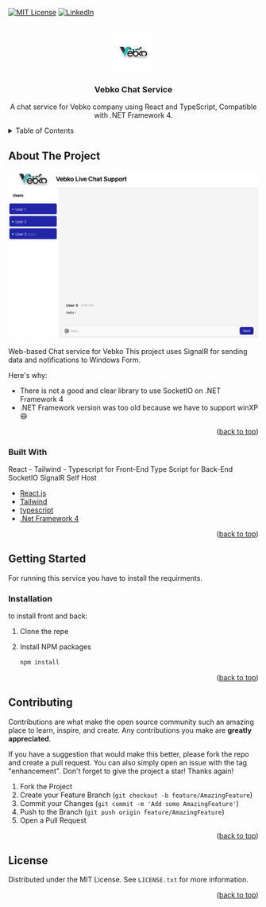 <div id="top"></div>

[![MIT License][license-shield]][license-url]
[![LinkedIn][linkedin-shield]][linkedin-url]



<!-- PROJECT LOGO -->
<br />
<div align="center">
  <a href="https://vebko.org/en/Default.aspx">
    <img src="images/logo.png" alt="Logo" width="80" height="80">
  </a>

  <h3 align="center">Vebko Chat Service</h3>

  <p align="center">
    A chat service for Vebko company using React and TypeScript, Compatible with .NET Framework 4.
</div>



<!-- TABLE OF CONTENTS -->
<details>
  <summary>Table of Contents</summary>
  <ol>
    <li>
      <a href="#about-the-project">About The Project</a>
      <ul>
        <li><a href="#built-with">Built With</a></li>
      </ul>
    </li>
    <li>
      <a href="#getting-started">Getting Started</a>
      <ul>
        <li><a href="#installation">Installation</a></li>
      </ul>
    </li>
    <li><a href="#contributing">Contributing</a></li>
    <li><a href="#license">License</a></li>
  </ol>
</details>



<!-- ABOUT THE PROJECT -->
## About The Project

[![Product Name Screen Shot][product-screenshot]](https://vebko.org/en/Software.aspx)

Web-based Chat service for Vebko
This project uses SignalR for sending data and notifications to Windows Form.

Here's why:
* There is not a good and clear library to use SocketIO on .NET Framework 4
* .NET Framework version was too old because we have to support winXP :smile:

<p align="right">(<a href="#top">back to top</a>)</p>



### Built With

React - Tailwind - Typescript for Front-End
Type Script for Back-End
SocketIO
SignalR Self Host

* [React.js](https://reactjs.org/)
* [Tailwind](https://tailwindcss.com/)
* [typescript](https://www.typescriptlang.org/)
* [.Net Framework 4](https://www.microsoft.com/en-gb/download/details.aspx?id=17851)

<p align="right">(<a href="#top">back to top</a>)</p>



<!-- GETTING STARTED -->
## Getting Started

For running this service you have to install the requirments.


### Installation

to install front and back:

1. Clone the repe
2. Install NPM packages
 
   ```sh
   npm install
   ```

<p align="right">(<a href="#top">back to top</a>)</p>




<!-- CONTRIBUTING -->
## Contributing

Contributions are what make the open source community such an amazing place to learn, inspire, and create. Any contributions you make are **greatly appreciated**.

If you have a suggestion that would make this better, please fork the repo and create a pull request. You can also simply open an issue with the tag "enhancement".
Don't forget to give the project a star! Thanks again!

1. Fork the Project
2. Create your Feature Branch (`git checkout -b feature/AmazingFeature`)
3. Commit your Changes (`git commit -m 'Add some AmazingFeature'`)
4. Push to the Branch (`git push origin feature/AmazingFeature`)
5. Open a Pull Request

<p align="right">(<a href="#top">back to top</a>)</p>



<!-- LICENSE -->
## License

Distributed under the MIT License. See `LICENSE.txt` for more information.

<p align="right">(<a href="#top">back to top</a>)</p>


<!-- MARKDOWN LINKS & IMAGES -->
<!-- https://www.markdownguide.org/basic-syntax/#reference-style-links -->
[license-shield]: https://img.shields.io/github/license/othneildrew/Best-README-Template.svg?style=for-the-badge
[license-url]: https://github.com/iw4p/Vebko-Chat-Service/blob/master/LICENSE.txt
[linkedin-shield]: https://img.shields.io/badge/-LinkedIn-black.svg?style=for-the-badge&logo=linkedin&colorB=555
[linkedin-url]: https://linkedin.com/in/nimk
[product-screenshot]: images/screenshot.png
